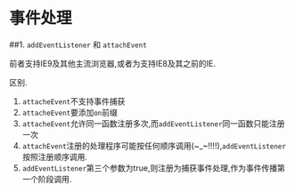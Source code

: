 # 事件处理

##1. `addEventListener` 和 `attachEvent`

前者支持IE9及其他主流浏览器,或者为支持IE8及其之前的IE.

区别.

1. `attacheEvent`不支持事件捕获
2. `attacheEvent`要添加`on`前缀
3. `attacheEvent`允许同一函数注册多次,而`addEventListener`同一函数只能注册一次
4. `attachEvent`注册的处理程序可能按任何顺序调用(~_~!!!!),`addEventListener`按照注册顺序调用.
5. `addEventListener`第三个参数为true,则注册为捕获事件处理,作为事件传播第一个阶段调用.

